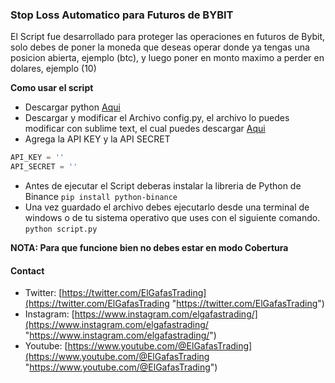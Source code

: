 ### Stop Loss Automatico para Futuros de BYBIT

El Script fue desarrollado para proteger las operaciones en futuros de Bybit, solo debes de poner la moneda que deseas operar donde ya tengas una posicion abierta, ejemplo (btc), y luego poner en monto maximo a perder en dolares, ejemplo (10)

**Como usar el script**
- Descargar python [Aqui](https://www.python.org/ "Aqui")
- Descargar y modificar el Archivo config.py, el archivo lo puedes modificar con sublime text, el cual puedes descargar [Aqui](https://www.sublimetext.com/ "Aqui")
- Agrega la API KEY y la API SECRET
```python
API_KEY = ''
API_SECRET = ''
```
- Antes de ejecutar el Script deberas instalar la libreria de Python de Binance `pip install python-binance`
- Una vez guardado el archivo debes ejecutarlo desde una terminal de windows o de tu sistema operativo que uses con el siguiente comando.
`python script.py`

**NOTA: Para que funcione bien no debes estar en modo Cobertura**

#### Contact
- Twitter: [https://twitter.com/ElGafasTrading](https://twitter.com/ElGafasTrading "https://twitter.com/ElGafasTrading")
- Instagram: [https://www.instagram.com/elgafastrading/](https://www.instagram.com/elgafastrading/ "https://www.instagram.com/elgafastrading/")
- Youtube: [https://www.youtube.com/@ElGafasTrading](https://www.youtube.com/@ElGafasTrading "https://www.youtube.com/@ElGafasTrading")
